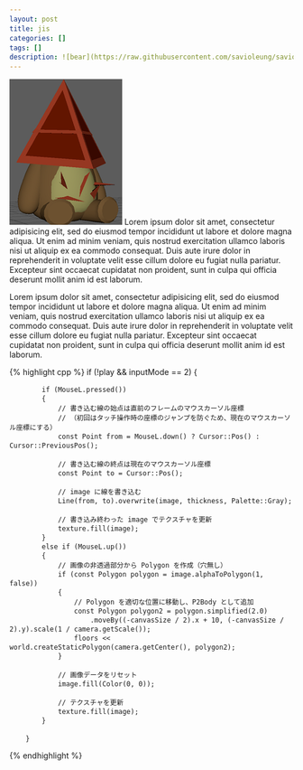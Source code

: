 ```yaml
---
layout: post
title: jis
categories: []
tags: []
description: ![bear](https://raw.githubusercontent.com/savioleung/savioleung.github.io/master/images/icon.png)
---
```

![bear](https://raw.githubusercontent.com/savioleung/savioleung.github.io/master/images/icon.png)
Lorem ipsum dolor sit amet, consectetur adipisicing elit, sed do eiusmod tempor incididunt ut labore et dolore magna aliqua. Ut enim ad minim veniam, quis nostrud exercitation ullamco laboris nisi ut aliquip ex ea commodo consequat. Duis aute irure dolor in reprehenderit in voluptate velit esse cillum dolore eu fugiat nulla pariatur. Excepteur sint occaecat cupidatat non proident, sunt in culpa qui officia deserunt mollit anim id est laborum.

Lorem ipsum dolor sit amet, consectetur adipisicing elit, sed do eiusmod tempor incididunt ut labore et dolore magna aliqua. Ut enim ad minim veniam, quis nostrud exercitation ullamco laboris nisi ut aliquip ex ea commodo consequat. Duis aute irure dolor in reprehenderit in voluptate velit esse cillum dolore eu fugiat nulla pariatur. Excepteur sint occaecat cupidatat non proident, sunt in culpa qui officia deserunt mollit anim id est laborum.

{% highlight cpp %}
if (!play && inputMode == 2)
		{

			if (MouseL.pressed())
			{
				// 書き込む線の始点は直前のフレームのマウスカーソル座標
				// （初回はタッチ操作時の座標のジャンプを防ぐため、現在のマウスカーソル座標にする）
				const Point from = MouseL.down() ? Cursor::Pos() : Cursor::PreviousPos();

				// 書き込む線の終点は現在のマウスカーソル座標
				const Point to = Cursor::Pos();

				// image に線を書き込む
				Line(from, to).overwrite(image, thickness, Palette::Gray);

				// 書き込み終わった image でテクスチャを更新
				texture.fill(image);
			}
			else if (MouseL.up())
			{
				// 画像の非透過部分から Polygon を作成（穴無し）
				if (const Polygon polygon = image.alphaToPolygon(1, false))
				{
					// Polygon を適切な位置に移動し、P2Body として追加
					const Polygon polygon2 = polygon.simplified(2.0)
						.moveBy((-canvasSize / 2).x + 10, (-canvasSize / 2).y).scale(1 / camera.getScale());
					floors << world.createStaticPolygon(camera.getCenter(), polygon2);
				}

				// 画像データをリセット
				image.fill(Color(0, 0));

				// テクスチャを更新
				texture.fill(image);
			}

		}
{% endhighlight %}
